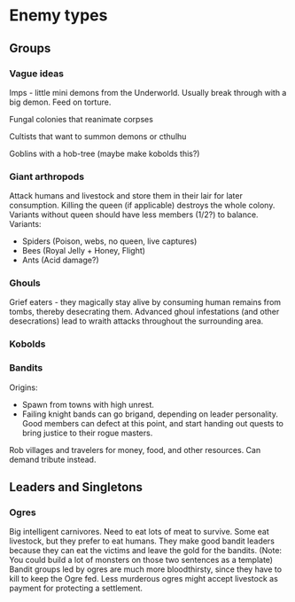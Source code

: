 # Enemy types
## Groups
### Vague ideas
Imps - little mini demons from the Underworld. Usually break through with a big demon. Feed on torture.

Fungal colonies that reanimate corpses

Cultists that want to summon demons or cthulhu

Goblins with a hob-tree (maybe make kobolds this?)

### Giant arthropods
Attack humans and livestock and store them in their lair for later consumption.
Killing the queen (if applicable) destroys the whole colony.
Variants without queen should have less members (1/2?) to balance.
Variants:
- Spiders (Poison, webs, no queen, live captures)
- Bees (Royal Jelly + Honey, Flight)
- Ants (Acid damage?)

### Ghouls
Grief eaters - they magically stay alive by consuming human remains from tombs, thereby desecrating them.
Advanced ghoul infestations (and other desecrations) lead to wraith attacks throughout the surrounding area.

### Kobolds

### Bandits
Origins:
- Spawn from towns with high unrest.
- Failing knight bands can go brigand, depending on leader personality. Good members can defect at this point, 
and start handing out quests to bring justice to their rogue masters.

Rob villages and travelers for money, food, and other resources.
Can demand tribute instead.

## Leaders and Singletons

### Ogres
Big intelligent carnivores. Need to eat lots of meat to survive. Some eat livestock, but they prefer to eat humans.
They make good bandit leaders because they can eat the victims and leave the gold for the bandits.
(Note: You could build a lot of monsters on those two sentences as a template)
Bandit groups led by ogres are much more bloodthirsty, since they have to kill to keep the Ogre fed.
Less murderous ogres might accept livestock as payment for protecting a settlement.

### 
